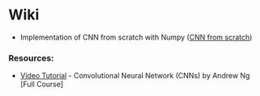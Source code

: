 # Wiki
 * Implementation of CNN from scratch with Numpy ([CNN from scratch]) 





### Resources:
* [Video Tutorial] - Convolutional Neural Network (CNNs) by Andrew Ng [Full Course]


   [CNN from scratch]: <https://github.com/Masum-ipv/Convolutional-Neural-Network/tree/master/CNN%20from%20scratch> 
   [Video Tutorial]: <https://www.youtube.com/playlist?list=PLBAGcD3siRDjBU8sKRk0zX9pMz9qeVxud>

